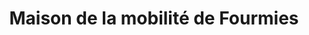 ---
title: "Maison de la mobilité de Fourmies"
url: /fourmies/maison-de-la-mobilite-de-fourmies/
shop: Fahrrad
---